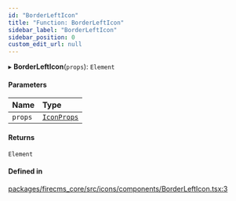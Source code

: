 ```yaml
---
id: "BorderLeftIcon"
title: "Function: BorderLeftIcon"
sidebar_label: "BorderLeftIcon"
sidebar_position: 0
custom_edit_url: null
---
```


▸ **BorderLeftIcon**(`props`): `Element`

#### Parameters

| Name | Type |
| :------ | :------ |
| `props` | [`IconProps`](../types/IconProps.md) |

#### Returns

`Element`

#### Defined in

[packages/firecms_core/src/icons/components/BorderLeftIcon.tsx:3](https://github.com/FireCMSco/firecms/blob/d45f3739/packages/firecms_core/src/icons/components/BorderLeftIcon.tsx#L3)
